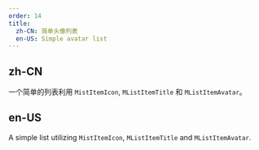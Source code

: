 ```yaml
---
order: 14
title:
  zh-CN: 简单头像列表
  en-US: Simple avatar list
---
```


## zh-CN

一个简单的列表利用 `MistItemIcon`, `MListItemTitle` 和 `MListItemAvatar`。

## en-US

A simple list utilizing `MistItemIcon`, `MListItemTitle` and `MListItemAvatar`.
